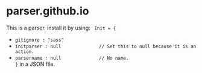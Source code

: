 # parser.github.io
This is a parser. install it by using:
`
Init = {`
- `gitignore : "sass"`
- `initparser : null              // Set this to null because it is an action.`
- `parsername : null              // No name.`             
`}`
in a JSON file.
